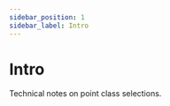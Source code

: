 ```yaml
---
sidebar_position: 1
sidebar_label: Intro
---
```


# Intro

Technical notes on point class selections.